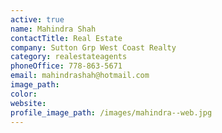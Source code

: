 ```yaml
---
active: true
name: Mahindra Shah
contactTitle: Real Estate
company: Sutton Grp West Coast Realty
category: realestateagents
phoneOffice: 778-863-5671
email: mahindrashah@hotmail.com
image_path:
color:
website:
profile_image_path: /images/mahindra--web.jpg
---
```



